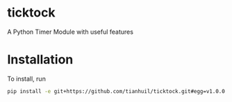 # ticktock
A Python Timer Module with useful features

# Installation
To install, run
```bash
pip install -e git+https://github.com/tianhuil/ticktock.git#egg=v1.0.0
```
